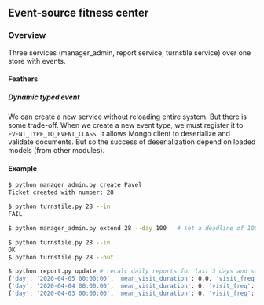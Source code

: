 ## Event-source fitness center

### Overview

Three services (manager_admin, report service, turnstile service) over one store with events.

#### Feathers
##### Dynamic typed event

We can create a new service without reloading entire system. But there is some trade-off.
When we create a new event type, we must register it to `EVENT_TYPE_TO_EVENT_CLASS`. 
It allows Mongo client to deserialize and validate documents. But so the success of deserialization 
depend on loaded models (from other modules).

#### Example

```bash
$ python manager_admin.py create Pavel 
Ticket created with number: 28

$ python turnstile.py 28 --in
FAIL  

$ python manager_admin.py extend 28 --day 100   # set a deadline of 100 days from now

$ python turnstile.py 28 --in
OK
$ python turnstile.py 28 --out

$ python report.py update # recalc daily reports for last 3 days and save to store
{'day': '2020-04-05 00:00:00', 'mean_visit_duration': 0.0, 'visit_freq': 0.08333333333333333}
{'day': '2020-04-04 00:00:00', 'mean_visit_duration': 0, 'visit_freq': 0.0}
{'day': '2020-04-03 00:00:00', 'mean_visit_duration': 0, 'visit_freq': 0.0}
```